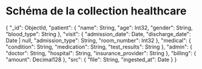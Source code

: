 # Schéma de la collection healthcare

{
  "_id": ObjectId,
  "patient": {
    "name": String,
    "age": Int32,
    "gender": String,
    "blood_type": String
  },
  "visit": {
    "admission_date": Date,
    "discharge_date": Date | null,
    "admission_type": String,
    "room_number": Int32
  },
  "medical": {
    "condition": String,
    "medication": String,
    "test_results": String
  },
  "admin": {
    "doctor": String,
    "hospital": String,
    "insurance_provider": String
  },
  "billing": {
    "amount": Decimal128
  },
  "src": {
    "file": String,
    "ingested_at": Date
  }
}

